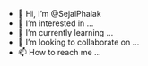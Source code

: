 - 👋 Hi, I’m @SejalPhalak
- 👀 I’m interested in ...
- 🌱 I’m currently learning ...
- 💞️ I’m looking to collaborate on ...
- 📫 How to reach me ...

<!---
SejalPhalak/SejalPhalak is a ✨ special ✨ repository because its `README.md` (this file) appears on your GitHub profile.
You can click the Preview link to take a look at your changes.
--->
